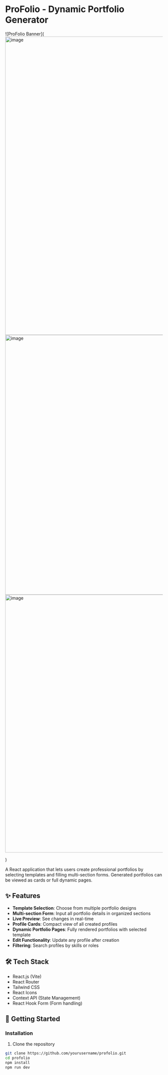# ProFolio - Dynamic Portfolio Generator

![ProFolio Banner](<img width="1833" height="950" alt="image" src="https://github.com/user-attachments/assets/7b26fc2f-678c-408f-ab9b-4fc74458479e" /> <img width="1538" height="827" alt="image" src="https://github.com/user-attachments/assets/d7f00390-7db3-4a7b-95e6-c8ae64315d3e" /> <img width="1630" height="821" alt="image" src="https://github.com/user-attachments/assets/dcf52a24-ce5a-43a5-8abf-51dbe47b1f5a" />


)

A React application that lets users create professional portfolios by selecting templates and filling multi-section forms. Generated portfolios can be viewed as cards or full dynamic pages.

## ✨ Features

- **Template Selection**: Choose from multiple portfolio designs
- **Multi-section Form**: Input all portfolio details in organized sections
- **Live Preview**: See changes in real-time
- **Profile Cards**: Compact view of all created profiles
- **Dynamic Portfolio Pages**: Fully rendered portfolios with selected template
- **Edit Functionality**: Update any profile after creation
- **Filtering**: Search profiles by skills or roles

## 🛠 Tech Stack

- React.js (Vite)
- React Router
- Tailwind CSS
- React Icons
- Context API (State Management)
- React Hook Form (Form handling)

## 🚀 Getting Started


### Installation
1. Clone the repository
```bash
git clone https://github.com/yourusername/profolio.git
cd profolio
npm install
npm run dev
